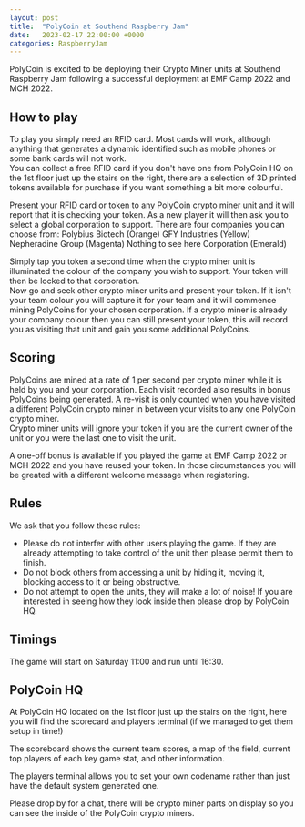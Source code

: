 ```yaml
---
layout: post
title:  "PolyCoin at Southend Raspberry Jam"
date:   2023-02-17 22:00:00 +0000
categories: RaspberryJam
---
```


PolyCoin is excited to be deploying their Crypto Miner units at Southend Raspberry Jam  following a successful deployment at EMF Camp 2022 and MCH 2022.


## How to play
To play you simply need an RFID card. Most cards will work, although anything that generates a dynamic identified such as mobile phones or some bank cards will not work.  
You can collect a free RFID card if you don't have one from PolyCoin HQ on the 1st floor just up the stairs on the right, there are a selection of 3D printed tokens available for purchase if you want something a bit more colourful.

Present your RFID card or token to any PolyCoin crypto miner unit and it will report that it is checking your token. As a new player it will then ask you to select a global corporation to support.
There are four companies you can choose from:
  Polybius Biotech (Orange)
  GFY Industries (Yellow)
  Nepheradine Group (Magenta)
  Nothing to see here Corporation (Emerald)

Simply tap you token a second time when the crypto miner unit is illuminated the colour of the company you wish to support.  Your token will then be locked to that corporation.  
Now go and seek other crypto miner units and present your token.  If it isn't your team colour you will capture it for your team and it will commence mining PolyCoins for your chosen corporation.
If a crypto miner is already your company colour then you can still present your token, this will record you as visiting that unit and gain you some additional PolyCoins.

## Scoring
PolyCoins are mined at a rate of 1 per second per crypto miner while it is held by you and your corporation.  Each visit recorded also results in bonus PolyCoins being generated. 
A re-visit is only counted when you have visited a different PolyCoin crypto miner in between your visits to any one PolyCoin crypto miner.  
Crypto miner units will ignore your token if you are the current owner of the unit or you were the last one to visit the unit.

A one-off bonus is available if you played the game at EMF Camp 2022 or MCH 2022 and you have reused your token.  In those circumstances you will be greated with a different welcome message when registering.

## Rules
We ask that you follow these rules:
  - Please do not interfer with other users playing the game.  If they are already attempting to take control of the unit then please permit them to finish.
  - Do not block others from accessing a unit by hiding it, moving it, blocking access to it or being obstructive.
  - Do not attempt to open the units, they will make a lot of noise!  If you are interested in seeing how they look inside then please drop by PolyCoin HQ.

## Timings
The game will start on Saturday 11:00 and run until 16:30. 

## PolyCoin HQ
At PolyCoin HQ located on the 1st floor just up the stairs on the right, here you will find the scorecard and players terminal (if we managed to get them setup in time!)

The scoreboard shows the current team scores, a map of the field, current top players of each key game stat, and other information.

The players terminal allows you to set your own codename rather than just have the default system generated one.

Please drop by for a chat, there will be crypto miner parts on display so you can see the inside of the PolyCoin crypto miners.
